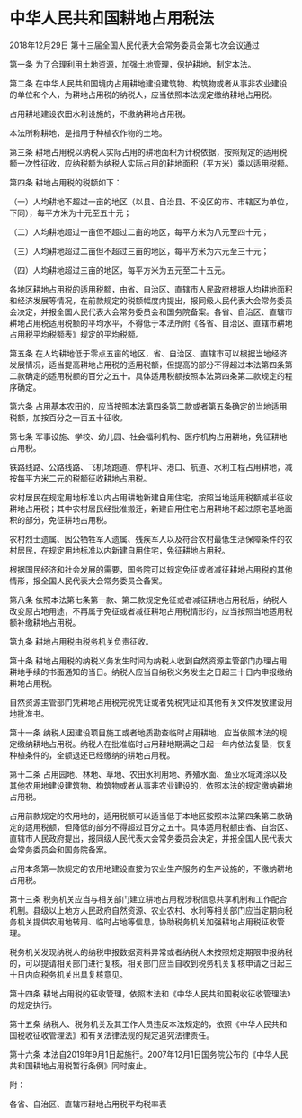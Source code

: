 # 中华人民共和国耕地占用税法

2018年12月29日 第十三届全国人民代表大会常务委员会第七次会议通过



第一条 为了合理利用土地资源，加强土地管理，保护耕地，制定本法。

第二条 在中华人民共和国境内占用耕地建设建筑物、构筑物或者从事非农业建设的单位和个人，为耕地占用税的纳税人，应当依照本法规定缴纳耕地占用税。

占用耕地建设农田水利设施的，不缴纳耕地占用税。

本法所称耕地，是指用于种植农作物的土地。

第三条 耕地占用税以纳税人实际占用的耕地面积为计税依据，按照规定的适用税额一次性征收，应纳税额为纳税人实际占用的耕地面积（平方米）乘以适用税额。

第四条 耕地占用税的税额如下：

（一）人均耕地不超过一亩的地区（以县、自治县、不设区的市、市辖区为单位，下同），每平方米为十元至五十元；

（二）人均耕地超过一亩但不超过二亩的地区，每平方米为八元至四十元；

（三）人均耕地超过二亩但不超过三亩的地区，每平方米为六元至三十元；

（四）人均耕地超过三亩的地区，每平方米为五元至二十五元。

各地区耕地占用税的适用税额，由省、自治区、直辖市人民政府根据人均耕地面积和经济发展等情况，在前款规定的税额幅度内提出，报同级人民代表大会常务委员会决定，并报全国人民代表大会常务委员会和国务院备案。各省、自治区、直辖市耕地占用税适用税额的平均水平，不得低于本法所附《各省、自治区、直辖市耕地占用税平均税额表》规定的平均税额。

第五条 在人均耕地低于零点五亩的地区，省、自治区、直辖市可以根据当地经济发展情况，适当提高耕地占用税的适用税额，但提高的部分不得超过本法第四条第二款确定的适用税额的百分之五十。具体适用税额按照本法第四条第二款规定的程序确定。

第六条 占用基本农田的，应当按照本法第四条第二款或者第五条确定的当地适用税额，加按百分之一百五十征收。

第七条 军事设施、学校、幼儿园、社会福利机构、医疗机构占用耕地，免征耕地占用税。

铁路线路、公路线路、飞机场跑道、停机坪、港口、航道、水利工程占用耕地，减按每平方米二元的税额征收耕地占用税。

农村居民在规定用地标准以内占用耕地新建自用住宅，按照当地适用税额减半征收耕地占用税；其中农村居民经批准搬迁，新建自用住宅占用耕地不超过原宅基地面积的部分，免征耕地占用税。

农村烈士遗属、因公牺牲军人遗属、残疾军人以及符合农村最低生活保障条件的农村居民，在规定用地标准以内新建自用住宅，免征耕地占用税。

根据国民经济和社会发展的需要，国务院可以规定免征或者减征耕地占用税的其他情形，报全国人民代表大会常务委员会备案。

第八条 依照本法第七条第一款、第二款规定免征或者减征耕地占用税后，纳税人改变原占地用途，不再属于免征或者减征耕地占用税情形的，应当按照当地适用税额补缴耕地占用税。

第九条 耕地占用税由税务机关负责征收。

第十条 耕地占用税的纳税义务发生时间为纳税人收到自然资源主管部门办理占用耕地手续的书面通知的当日。纳税人应当自纳税义务发生之日起三十日内申报缴纳耕地占用税。

自然资源主管部门凭耕地占用税完税凭证或者免税凭证和其他有关文件发放建设用地批准书。

第十一条 纳税人因建设项目施工或者地质勘查临时占用耕地，应当依照本法的规定缴纳耕地占用税。纳税人在批准临时占用耕地期满之日起一年内依法复垦，恢复种植条件的，全额退还已经缴纳的耕地占用税。

第十二条 占用园地、林地、草地、农田水利用地、养殖水面、渔业水域滩涂以及其他农用地建设建筑物、构筑物或者从事非农业建设的，依照本法的规定缴纳耕地占用税。

占用前款规定的农用地的，适用税额可以适当低于本地区按照本法第四条第二款确定的适用税额，但降低的部分不得超过百分之五十。具体适用税额由省、自治区、直辖市人民政府提出，报同级人民代表大会常务委员会决定，并报全国人民代表大会常务委员会和国务院备案。

占用本条第一款规定的农用地建设直接为农业生产服务的生产设施的，不缴纳耕地占用税。

第十三条 税务机关应当与相关部门建立耕地占用税涉税信息共享机制和工作配合机制。县级以上地方人民政府自然资源、农业农村、水利等相关部门应当定期向税务机关提供农用地转用、临时占地等信息，协助税务机关加强耕地占用税征收管理。

税务机关发现纳税人的纳税申报数据资料异常或者纳税人未按照规定期限申报纳税的，可以提请相关部门进行复核，相关部门应当自收到税务机关复核申请之日起三十日内向税务机关出具复核意见。

第十四条 耕地占用税的征收管理，依照本法和《中华人民共和国税收征收管理法》的规定执行。

第十五条 纳税人、税务机关及其工作人员违反本法规定的，依照《中华人民共和国税收征收管理法》和有关法律法规的规定追究法律责任。

第十六条 本法自2019年9月1日起施行。2007年12月1日国务院公布的《中华人民共和国耕地占用税暂行条例》同时废止。

附：

各省、自治区、直辖市耕地占用税平均税率表